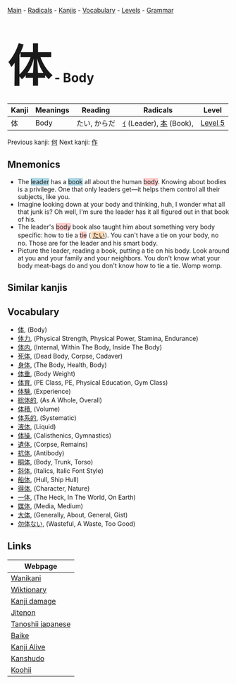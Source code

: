 <style> bigfont {font-size: 100px}</style>
[Main](../index.md) -
[Radicals](../radicals.md) -
[Kanjis](../kanjis.md) -
[Vocabulary](../vocabulary.md) -
[Levels](../levels.md) -
[Grammar](../grammar.md)
# <bigfont> 体</bigfont> - Body 

| Kanji | Meanings | Reading | Radicals | Level |
| --- | --- | --- | --- | --- |
| 体 | Body | たい, からだ | [ｲ](../radicals/ｲ.md) (Leader), [本](../radicals/本.md) (Book),  | [Level 5](../levels/wk_level5.md) |

Previous kanji: [何](何.md) Next kanji: [作](作.md) 

## Mnemonics
 * The <span style="background-color:#ADD8E6"> leader</span> has a <span style="background-color:#ADD8E6"> book</span> all about the human <span style="background-color:#ffcccb"> body</span>. Knowing about bodies is a privilege. One that only leaders get—it helps them control all their subjects, like you.
* Imagine looking down at your body and thinking, huh, I wonder what all that junk is? Oh well, I'm sure the leader has it all figured out in that book of his.
* The leader's <span style="background-color:#ffcccb"> body</span> book also taught him about something very body specific: how to tie a <span style="background-color:#ffcccb"> tie</span> (<span style="background-color:#fed8b1"> [たい](https://jisho.org/search/たい)</span>). You can't have a tie on your body, no no. Those are for the leader and his smart body.
* Picture the leader, reading a book, putting a tie on his body. Look around at you and your family and your neighbors. You don't know what your body meat-bags do and you don't know how to tie a tie. Womp womp.


## Similar kanjis
 


## Vocabulary
 * [体](../vocabulary/体.md), (Body)
* [体力](../vocabulary/体.md), (Physical Strength, Physical Power, Stamina, Endurance)
* [体内](../vocabulary/体.md), (Internal, Within The Body, Inside The Body)
* [死体](../vocabulary/体.md), (Dead Body, Corpse, Cadaver)
* [身体](../vocabulary/体.md), (The Body, Health, Body)
* [体重](../vocabulary/体.md), (Body Weight)
* [体育](../vocabulary/体.md), (PE Class, PE, Physical Education, Gym Class)
* [体験](../vocabulary/体.md), (Experience)
* [総体的](../vocabulary/体.md), (As A Whole, Overall)
* [体積](../vocabulary/体.md), (Volume)
* [体系的](../vocabulary/体.md), (Systematic)
* [液体](../vocabulary/体.md), (Liquid)
* [体操](../vocabulary/体.md), (Calisthenics, Gymnastics)
* [遺体](../vocabulary/体.md), (Corpse, Remains)
* [抗体](../vocabulary/体.md), (Antibody)
* [胴体](../vocabulary/体.md), (Body, Trunk, Torso)
* [斜体](../vocabulary/体.md), (Italics, Italic Font Style)
* [船体](../vocabulary/体.md), (Hull, Ship Hull)
* [得体](../vocabulary/体.md), (Character, Nature)
* [一体](../vocabulary/体.md), (The Heck, In The World, On Earth)
* [媒体](../vocabulary/体.md), (Media, Medium)
* [大体](../vocabulary/体.md), (Generally, About, General, Gist)
* [勿体ない](../vocabulary/体.md), (Wasteful, A Waste, Too Good)



## Links 

| Webpage |
| --- |
| [Wanikani          ](https://www.wanikani.com/kanji/体) |
| [Wiktionary        ](https://en.wiktionary.org/wiki/体) |
| [Kanji damage      ](http://www.kanjidamage.com/kanji/search?utf8=✓&q=体) |
| [Jitenon           ](https://jitenon.com/kanji/体) |
| [Tanoshii japanese ](https://www.tanoshiijapanese.com/dictionary/kanji.cfm?k=体) |
| [Baike             ](https://baike.baidu.com/item/体) |
| [Kanji Alive       ](https://app.kanjialive.com/体) |
| [Kanshudo          ](https://www.kanshudo.com/searchmn?q=体) |
| [Koohii            ](https://kanji.koohii.com/study/kanji/体) |
